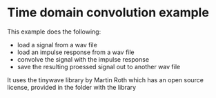 # Time domain convolution example

This example does the following:

* load a signal from a wav file
* load an impulse response from a wav file
* convolve the signal with the impulse response
* save the resulting proessed signal out to another wav file

It uses the tinywave library by Martin Roth which has an open source license, provided in the folder with the library
